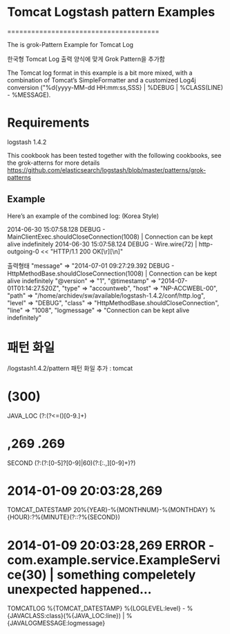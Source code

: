 # Tomcat Logstash pattern Examples
======================================

The is grok-Pattern Example for Tomcat Log 

한국형 Tomcat Log 출력 양식에 맞게 Grok Pattern을 추가함 

The Tomcat log format in this example is a bit more mixed, with a combination of Tomcat’s SimpleFormatter and a customized Log4j conversion  ("%d{yyyy-MM-dd HH:mm:ss,SSS} | %DEBUG | %CLASS(LINE) - %MESSAGE).




Requirements 
=========
logstash 1.4.2 


This cookbook has been tested together with the following cookbooks, see the grok-atterns for more details
https://github.com/elasticsearch/logstash/blob/master/patterns/grok-patterns


## Example
Here’s an example of the combined log: (Korea Style)

2014-06-30 15:07:58.128 DEBUG - MainClientExec.shouldCloseConnection(1008) | Connection can be kept alive indefinitely
2014-06-30 15:07:58.124 DEBUG - Wire.wire(72) | http-outgoing-0 << "HTTP/1.1 200 OK[\r][\n]"


출력형태 
       "message" => "2014-07-01 09:27:29.392 DEBUG - HttpMethodBase.shouldCloseConnection(1008) | Connection can be kept alive indefinitely
      "@version" => "1",
    "@timestamp" => "2014-07-01T01:14:27.520Z",
          "type" => "accountweb",
          "host" => "NP-ACCWEBL-00",
          "path" => "/home/archidev/sw/available/logstash-1.4.2/conf/http.log",
         "level" => "DEBUG",
         "class" => "HttpMethodBase.shouldCloseConnection",
          "line" => "1008",
    "logmessage" => "Connection can be kept alive indefinitely"

패턴 화일
=====
/logstash1.4.2/pattern 
패턴 화일 추가 : tomcat
# (300)
JAVA_LOC (?:(?<=\()[0-9.]+)

# ,269 .269
SECOND (?:(?:[0-5]?[0-9]|60)(?:[:.,][0-9]+)?)

# 2014-01-09 20:03:28,269 
TOMCAT_DATESTAMP 20%{YEAR}-%{MONTHNUM}-%{MONTHDAY} %{HOUR}:?%{MINUTE}(?::?%{SECOND})

# 2014-01-09 20:03:28,269   ERROR - com.example.service.ExampleService(30) | something compeletely unexpected happened...
TOMCATLOG %{TOMCAT_DATESTAMP} %{LOGLEVEL:level} - %{JAVACLASS:class}\(%{JAVA_LOC:line}\) \| %{JAVALOGMESSAGE:logmessage}

 

